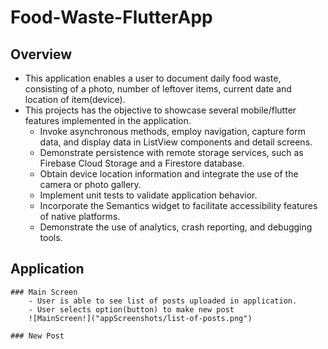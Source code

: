# Food-Waste-FlutterApp

## Overview
- This application enables a user to document daily food waste, consisting of a photo, number of leftover items, current date and location of item(device).
- This projects has the objective to showcase several mobile/flutter features implemented in the application. 
    - Invoke asynchronous methods, employ navigation, capture form data, and display data in ListView components and detail screens.
    - Demonstrate persistence with remote storage services, such as Firebase Cloud Storage and a Firestore database.
    - Obtain device location information and integrate the use of the camera or photo gallery.
    - Implement unit tests to validate application behavior.
    - Incorporate the Semantics widget to facilitate accessibility features of native platforms.
    - Demonstrate the use of analytics, crash reporting, and debugging tools. 

## Application 
    ### Main Screen 
        - User is able to see list of posts uploaded in application. 
        - User selects option(button) to make new post
        ![MainScreen!]("appScreenshots/list-of-posts.png")
    
    ### New Post
    